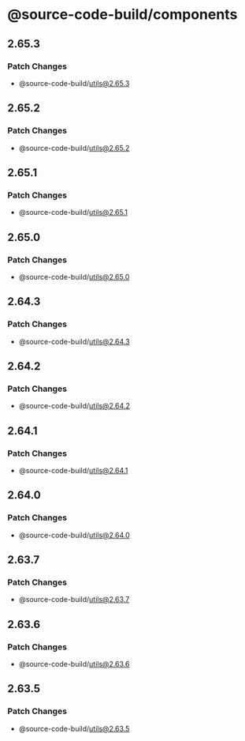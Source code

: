 # @source-code-build/components

## 2.65.3

### Patch Changes

- @source-code-build/utils@2.65.3

## 2.65.2

### Patch Changes

- @source-code-build/utils@2.65.2

## 2.65.1

### Patch Changes

- @source-code-build/utils@2.65.1

## 2.65.0

### Patch Changes

- @source-code-build/utils@2.65.0

## 2.64.3

### Patch Changes

- @source-code-build/utils@2.64.3

## 2.64.2

### Patch Changes

- @source-code-build/utils@2.64.2

## 2.64.1

### Patch Changes

- @source-code-build/utils@2.64.1

## 2.64.0

### Patch Changes

- @source-code-build/utils@2.64.0

## 2.63.7

### Patch Changes

- @source-code-build/utils@2.63.7

## 2.63.6

### Patch Changes

- @source-code-build/utils@2.63.6

## 2.63.5

### Patch Changes

- @source-code-build/utils@2.63.5
